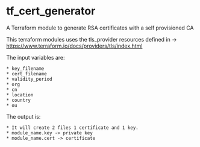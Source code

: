 # tf_cert_generator

A Terraform module to generate RSA certificates with a self provisioned CA

This terraform modules uses the tls_provider resources defined in -> https://www.terraform.io/docs/providers/tls/index.html

The input variables are:

	* key_filename
	* cert_filename
	* validity_period
	* org
	* cn
	* location
	* country
	* ou


The output is:

	* It will create 2 files 1 certificate and 1 key.
	* module_name.key -> private key
	* module_name.cert -> certificate
